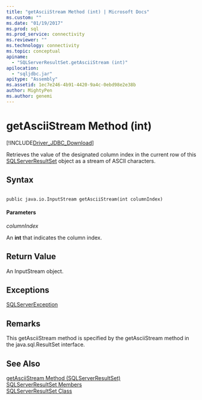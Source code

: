 ```yaml
---
title: "getAsciiStream Method (int) | Microsoft Docs"
ms.custom: ""
ms.date: "01/19/2017"
ms.prod: sql
ms.prod_service: connectivity
ms.reviewer: ""
ms.technology: connectivity
ms.topic: conceptual
apiname: 
  - "SQLServerResultSet.getAsciiStream (int)"
apilocation: 
  - "sqljdbc.jar"
apitype: "Assembly"
ms.assetid: 1ec7e246-4b91-4420-9a4c-0ebd98e2e38b
author: MightyPen
ms.author: genemi
---
```

# getAsciiStream Method (int)
[!INCLUDE[Driver_JDBC_Download](../../../includes/driver_jdbc_download.md)]

  Retrieves the value of the designated column index in the current row of this [SQLServerResultSet](../../../connect/jdbc/reference/sqlserverresultset-class.md) object as a stream of ASCII characters.  
  
## Syntax  
  
```  
  
public java.io.InputStream getAsciiStream(int columnIndex)  
```  
  
#### Parameters  
 *columnIndex*  
  
 An **int** that indicates the column index.  
  
## Return Value  
 An InputStream object.  
  
## Exceptions  
 [SQLServerException](../../../connect/jdbc/reference/sqlserverexception-class.md)  
  
## Remarks  
 This getAsciiStream method is specified by the getAsciiStream method in the java.sql.ResultSet interface.  
  
## See Also  
 [getAsciiStream Method &#40;SQLServerResultSet&#41;](../../../connect/jdbc/reference/getasciistream-method-sqlserverresultset.md)   
 [SQLServerResultSet Members](../../../connect/jdbc/reference/sqlserverresultset-members.md)   
 [SQLServerResultSet Class](../../../connect/jdbc/reference/sqlserverresultset-class.md)  
  
  
